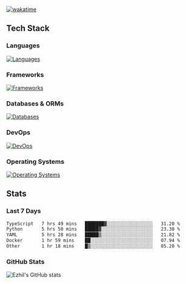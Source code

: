 [![wakatime](https://wakatime.com/badge/user/e780b5d2-6a76-4fde-a594-4ff159327ad3.svg)](https://wakatime.com/@e780b5d2-6a76-4fde-a594-4ff159327ad3)

## Tech Stack

### Languages

[![Languages](https://skillicons.dev/icons?i=python,java,kotlin,javascript,typescript,php,go,rust&theme=dark)](https://skillicons.dev)

### Frameworks

[![Frameworks](https://skillicons.dev/icons?i=react,next,tailwind,express,flask,jquery,bootstrap&theme=dark)](https://skillicons.dev)

### Databases & ORMs

[![Databases](https://skillicons.dev/icons?i=mysql,postgres,mongodb,prisma&theme=dark)](https://skillicons.dev)

### DevOps

[![DevOps](https://skillicons.dev/icons?i=aws,azure,gcp,cloudflare,vercel,docker,git,github,githubactions,nginx&theme=dark)](https://skillicons.dev)

### Operating Systems

[![Operating Systems](https://skillicons.dev/icons?i=windows,ubuntu&theme=dark)](https://skillicons.dev)

## Stats

### Last 7 Days

<!--START_SECTION:waka-->

```txt
TypeScript   7 hrs 49 mins   ███████▓░░░░░░░░░░░░░░░░░   31.20 %
Python       5 hrs 50 mins   █████▓░░░░░░░░░░░░░░░░░░░   23.30 %
YAML         5 hrs 28 mins   █████▒░░░░░░░░░░░░░░░░░░░   21.82 %
Docker       1 hr 59 mins    ██░░░░░░░░░░░░░░░░░░░░░░░   07.94 %
Other        1 hr 18 mins    █▒░░░░░░░░░░░░░░░░░░░░░░░   05.20 %
```

<!--END_SECTION:waka-->

### GitHub Stats

![Ezhil's GitHub stats](https://github-readme-stats.vercel.app/api?username=ezhil56x&theme=dark&show_icons=true)
